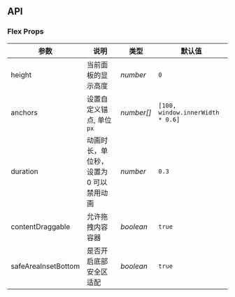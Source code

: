## API

### Flex Props

| 参数                | 说明                                    | 类型       | 默认值                           |
| ------------------- | --------------------------------------- | ---------- | -------------------------------- |
| height              | 当前面板的显示高度                      | _number_   | `0`                              |
| anchors             | 设置自定义锚点, 单位 `px`               | _number[]_ | `[100, window.innerWidth * 0.6]` |
| duration            | 动画时长，单位秒，设置为 0 可以禁用动画 | _number_   | `0.3`                            |
| contentDraggable    | 允许拖拽内容容器                        | _boolean_  | `true`                           |
| safeAreaInsetBottom | 是否开启底部安全区适配                  | _boolean_  | `true`                           |